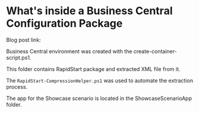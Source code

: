 # What's inside a Business Central Configuration Package

Blog post link: 

Business Central environment was created with the create-container-script.ps1.

This folder contains RapidStart package and extracted XML file from it. 

The `RapidStart-CompressionHelper.ps1` was used to automate the extraction process. 

The app for the Showcase scenario is located in the ShowcaseScenarioApp folder.




